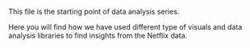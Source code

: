This file is the starting point of data analysis series. 

Here you will find how we have used different type of visuals and data analysis libraries
to find insights from the Netflix data. 

